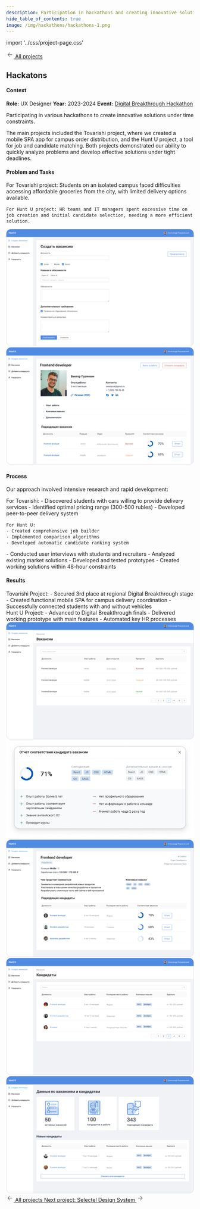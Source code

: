 ```yaml
---
description: Participation in hackathons and creating innovative solutions under time constraints
hide_table_of_contents: true
image: /img/hackathons/hackathons-1.png
---
```


import '../css/project-page.css'

<article>
<div className="container">

<div className="top-navigation">
<a href="/" className="button">
  <svg width="20" height="20" viewBox="0 0 20 20" fill="none" xmlns="http://www.w3.org/2000/svg">
    <path d="M15.8333 10H4.16666" stroke="currentColor" strokeWidth="1.5" strokeLinecap="round" strokeLinejoin="round"/>
    <path d="M9.99999 15.8334L4.16666 10L9.99999 4.16669" stroke="currentColor" strokeWidth="1.5" strokeLinecap="round" strokeLinejoin="round"/>
  </svg>
  All projects
</a>
</div>

<div className="section-margin">

# Hackatons

</div>

<section className="section-margin">

#### Context

**Role:** UX Designer
**Year:** 2023-2024
**Event:** [Digital Breakthrough Hackathon](https://leadersofdigital.ru/)

Participating in various hackathons to create innovative solutions under time constraints.

The main projects included the Tovarishi project, where we created a mobile SPA app for campus order distribution, and the Hunt U project, a tool for job and candidate matching. Both projects demonstrated our ability to quickly analyze problems and develop effective solutions under tight deadlines.
</section>

<section className="section-margin">

#### Problem and Tasks

<div className="two-column">
  <div>
    For Tovarishi project: Students on an isolated campus faced difficulties accessing affordable groceries from the city, with limited delivery options available.

    For Hunt U project: HR teams and IT managers spent excessive time on job creation and initial candidate selection, needing a more efficient solution.
  </div>
  <div>
    <img src="/img/hackathons/hackathons-2.png" alt="Project Presentation" className="image"/>
    <img src="/img/hackathons/hackathons-3.jpg" alt="Team Working" className="image"/>
  </div>
</div>
</section>

<section className="section-margin">

#### Process

Our approach involved intensive research and rapid development:

<div className="two-column">
  <div>
    For Tovarishi:
    - Discovered students with cars willing to provide delivery services
    - Identified optimal pricing range (300-500 rubles)
    - Developed peer-to-peer delivery system

    For Hunt U:
    - Created comprehensive job builder
    - Implemented comparison algorithms
    - Developed automatic candidate ranking system
  </div>
  <div>
    - Conducted user interviews with students and recruiters
    - Analyzed existing market solutions
    - Developed and tested prototypes
    - Created working solutions within 48-hour constraints
  </div>
</div>

</section>

<section className="section-margin">

#### Results

<div className="two-column">
  <div className="feedback-box">
    Tovarishi Project:
    - Secured 3rd place at regional Digital Breakthrough stage
    - Created functional mobile SPA for campus delivery coordination
    - Successfully connected students with and without vehicles
  </div>
  <div className="feedback-box">
    Hunt U Project:
    - Advanced to Digital Breakthrough finals
    - Delivered working prototype with main features
    - Automated key HR processes
  </div>
</div>

<div className="image-grid">
  <img src="/img/hackathons/hackathons-4.png" alt="Solution Overview" className="image"/>
  <img src="/img/hackathons/hackathons-5.png" alt="Interface Design" className="image"/>
  <img src="/img/hackathons/hackathons-6.png" alt="User Flow" className="image"/>
  <img src="/img/hackathons/hackathons-7.png" alt="Feature Demonstration" className="image"/>
  <img src="/img/hackathons/hackathons-8.png" alt="Results" className="image"/>
</div>

</section>

<div className="project-navigation">
<a href="/" className="button">
  <svg width="20" height="20" viewBox="0 0 20 20" fill="none" xmlns="http://www.w3.org/2000/svg">
    <path d="M15.8333 10H4.16666" stroke="currentColor" strokeWidth="1.5" strokeLinecap="round" strokeLinejoin="round"/>
    <path d="M9.99999 15.8334L4.16666 10L9.99999 4.16669" stroke="currentColor" strokeWidth="1.5" strokeLinecap="round" strokeLinejoin="round"/>
  </svg>
  All projects
</a>
<a href="/selectel-design-system" className="button">
  Next project: Selectel Design System
  <svg width="20" height="20" viewBox="0 0 20 20" fill="none" xmlns="http://www.w3.org/2000/svg">
    <path d="M4.16666 10H15.8333" stroke="currentColor" strokeWidth="1.5" strokeLinecap="round" strokeLinejoin="round"/>
    <path d="M10 4.16669L15.8333 10L10 15.8334" stroke="currentColor" strokeWidth="1.5" strokeLinecap="round" strokeLinejoin="round"/>
  </svg>
</a>
</div>

</div>
</article>